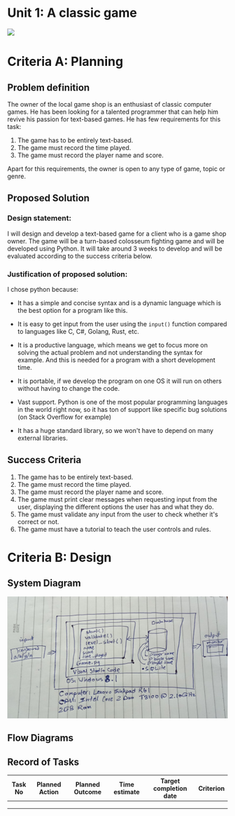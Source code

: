 # Unit 1: A classic game 
![](game.gif)

# Criteria A: Planning

## Problem definition

The owner of the local game shop is an enthusiast of classic computer games. He has been looking for a talented programmer that can help him revive his passion for text-based games. He has few requirements for this task:

1. The game has to be entirely text-based.
2. The game must record the time played.
3. The game must record the player name and score.

Apart for this requirements, the owner is open to any type of game, topic or genre.

## Proposed Solution

### Design statement:
I will design and develop a text-based game for a client who is a game shop owner. The game will be a turn-based colosseum fighting game and will be developed using Python. It will take around 3 weeks to develop and will be evaluated according to the success criteria below.


### Justification of proposed solution:
I chose python because:
   - It has a simple and concise syntax and is a dynamic language which is the best option for a program like this. 
  
   - It is easy to get input from the user using the ``input()`` function compared to languages like C, C#, Golang, Rust, etc.
   
   - It is a productive language, which means we get to focus more on solving the actual problem and not understanding the syntax for example. And this is needed for a program with a short development time.
   
   - It is portable, if we develop the program on one OS it will run on others without having to change the code.
   
   - Vast support. Python is one of the most popular programming languages in the world right now, so it has ton of support like specific bug solutions (on Stack Overflow for example)
   
   - It has a huge standard library, so we won't have to depend on many external libraries.
 
## Success Criteria
1. The game has to be entirely text-based.
2. The game must record the time played.
3. The game must record the player name and score.
4. The game must print clear messages when requesting input from the user, displaying the different options the user has and what they do. 
5. The game must validate any input from the user to check whether it's correct or not.
6. The game must have a tutorial to teach the user controls and rules.


# Criteria B: Design

## System Diagram
![](system_diagram.jpg)
## Flow Diagrams

## Record of Tasks
| Task No | Planned Action | Planned Outcome | Time estimate | Target completion date | Criterion |
|---------|----------------|-----------------|---------------|------------------------|-----------|
|         |                |                 |               |                        |           |
|         |                |                 |               |                        |           |
|         |                |                 |               |                        |           |
